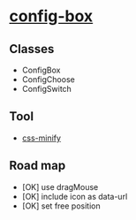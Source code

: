# [config-box](https://github.com/jlongyam/config-box)

## Classes

- ConfigBox
- ConfigChoose
- ConfigSwitch

## Tool

- [css-minify](https://www.cleancss.com/css-minify/)

## Road map

- [OK] use dragMouse
- [OK] include icon as data-url
- [OK] set free position